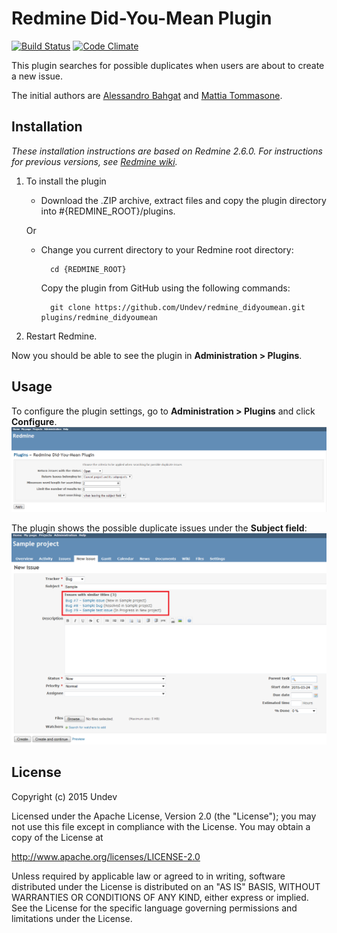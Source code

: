 # Redmine Did-You-Mean Plugin

[![Build Status](https://travis-ci.org/Undev/redmine_didyoumean.png)](https://travis-ci.org/Undev/redmine_didyoumean)
[![Code Climate](https://codeclimate.com/github/Undev/redmine_didyoumean.png)](https://codeclimate.com/github/Undev/redmine_didyoumean)

This plugin searches for possible duplicates when users are about to create a new issue.

The initial authors are [Alessandro Bahgat](http://blog.abahgat.com/) and [Mattia Tommasone](http://www.raibaz.com/).

## Installation

*These installation instructions are based on Redmine 2.6.0. For instructions for previous versions, see [Redmine wiki](http://www.redmine.org/projects/redmine/wiki/Plugins).*

1. To install the plugin
    * Download the .ZIP archive, extract files and copy the plugin directory into #{REDMINE_ROOT}/plugins.
    
    Or

    * Change you current directory to your Redmine root directory:  

            cd {REDMINE_ROOT}
            
      Copy the plugin from GitHub using the following commands:
      
            git clone https://github.com/Undev/redmine_didyoumean.git plugins/redmine_didyoumean
            
2. Restart Redmine.

Now you should be able to see the plugin in **Administration > Plugins**.

## Usage

To configure the plugin settings, go to **Administration > Plugins** and click **Configure**.  
![plugin settings](didyoumean_1.PNG)

The plugin shows the possible duplicate issues under the **Subject field**:
![similar issues](didyoumean_2.PNG)

## License

Copyright (c) 2015 Undev

Licensed under the Apache License, Version 2.0 (the "License");
you may not use this file except in compliance with the License.
You may obtain a copy of the License at

http://www.apache.org/licenses/LICENSE-2.0

Unless required by applicable law or agreed to in writing, software
distributed under the License is distributed on an "AS IS" BASIS,
WITHOUT WARRANTIES OR CONDITIONS OF ANY KIND, either express or implied.
See the License for the specific language governing permissions and
limitations under the License.

